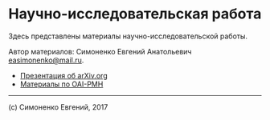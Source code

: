 # Научно-исследовательская работа

Здесь представлены материалы научно-исследовательской работы.

Автор материалов: Симоненко Евгений Анатольевич <easimonenko@mail.ru>.

- [Презентация об arXiv.org](./arxiv.org-presentation/)
- [Материалы по OAI-PMH](./oai-pmh-materials)

---

(c) Симоненко Евгений, 2017
